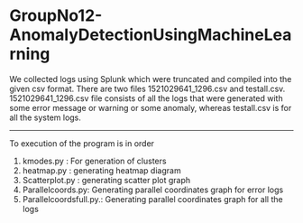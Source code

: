 # GroupNo12-AnomalyDetectionUsingMachineLearning
We collected logs using Splunk which were truncated and compiled into the given csv format. 
There are two files 1521029641_1296.csv and testall.csv. 1521029641_1296.csv file consists of all the logs that were generated with some
error message or warning or some anomaly, whereas testall.csv is for all the system logs. 
_________________________________________________________________________________

To execution of the program is in order 
1. kmodes.py : For generation of clusters
2. heatmap.py : generating heatmap diagram
3. Scatterplot.py : generating scatter plot graph
4. Parallelcoords.py: Generating parallel coordinates graph for error logs
5. Parallelcoordsfull.py.: Generating parallel coordinates graph for all the logs